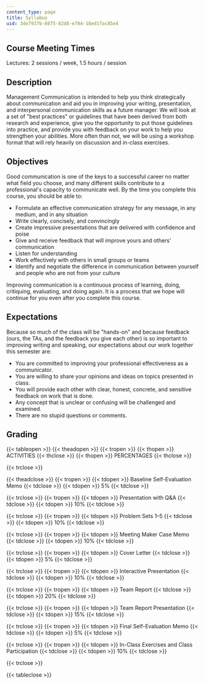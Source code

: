 ```yaml
---
content_type: page
title: Syllabus
uid: 3de7937b-6075-82d8-e784-18ed1fac85e4
---
```


Course Meeting Times
--------------------

Lectures: 2 sessions / week, 1.5 hours / session

Description
-----------

Management Communication is intended to help you think strategically about communication and aid you in improving your writing, presentation, and interpersonal communication skills as a future manager. We will look at a set of "best practices" or guidelines that have been derived from both research and experience, give you the opportunity to put those guidelines into practice, and provide you with feedback on your work to help you strengthen your abilities. More often than not, we will be using a workshop format that will rely heavily on discussion and in-class exercises.

Objectives
----------

Good communication is one of the keys to a successful career no matter what field you choose, and many different skills contribute to a professional's capacity to communicate well. By the time you complete this course, you should be able to:

*   Formulate an effective communication strategy for any message, in any medium, and in any situation
*   Write clearly, concisely, and convincingly
*   Create impressive presentations that are delivered with confidence and poise
*   Give and receive feedback that will improve yours and others' communication
*   Listen for understanding
*   Work effectively with others in small groups or teams
*   Identify and negotiate the difference in communication between yourself and people who are not from your culture

Improving communication is a continuous process of learning, doing, critiquing, evaluating, and doing again. It is a process that we hope will continue for you even after you complete this course.

Expectations
------------

Because so much of the class will be "hands-on" and because feedback (ours, the TAs, and the feedback you give each other) is so important to improving writing and speaking, our expectations about our work together this semester are:

*   You are committed to improving your professional effectiveness as a communicator.
*   You are willing to share your opinions and ideas on topics presented in class.
*   You will provide each other with clear, honest, concrete, and sensitive feedback on work that is done.
*   Any concept that is unclear or confusing will be challenged and examined.
*   There are no stupid questions or comments.

Grading
-------

{{< tableopen >}}
{{< theadopen >}}
{{< tropen >}}
{{< thopen >}}
ACTIVITIES
{{< thclose >}}
{{< thopen >}}
PERCENTAGES
{{< thclose >}}

{{< trclose >}}

{{< theadclose >}}
{{< tropen >}}
{{< tdopen >}}
Baseline Self-Evaluation Memo
{{< tdclose >}}
{{< tdopen >}}
5%
{{< tdclose >}}

{{< trclose >}}
{{< tropen >}}
{{< tdopen >}}
Presentation with Q&A
{{< tdclose >}}
{{< tdopen >}}
10%
{{< tdclose >}}

{{< trclose >}}
{{< tropen >}}
{{< tdopen >}}
Problem Sets 1–5
{{< tdclose >}}
{{< tdopen >}}
10%
{{< tdclose >}}

{{< trclose >}}
{{< tropen >}}
{{< tdopen >}}
Meeting Maker Case Memo
{{< tdclose >}}
{{< tdopen >}}
10%
{{< tdclose >}}

{{< trclose >}}
{{< tropen >}}
{{< tdopen >}}
Cover Letter
{{< tdclose >}}
{{< tdopen >}}
5%
{{< tdclose >}}

{{< trclose >}}
{{< tropen >}}
{{< tdopen >}}
Interactive Presentation
{{< tdclose >}}
{{< tdopen >}}
10%
{{< tdclose >}}

{{< trclose >}}
{{< tropen >}}
{{< tdopen >}}
Team Report
{{< tdclose >}}
{{< tdopen >}}
20%
{{< tdclose >}}

{{< trclose >}}
{{< tropen >}}
{{< tdopen >}}
Team Report Presentation
{{< tdclose >}}
{{< tdopen >}}
15%
{{< tdclose >}}

{{< trclose >}}
{{< tropen >}}
{{< tdopen >}}
Final Self-Evaluation Memo
{{< tdclose >}}
{{< tdopen >}}
5%
{{< tdclose >}}

{{< trclose >}}
{{< tropen >}}
{{< tdopen >}}
In-Class Exercises and Class Participation
{{< tdclose >}}
{{< tdopen >}}
10%
{{< tdclose >}}

{{< trclose >}}

{{< tableclose >}}